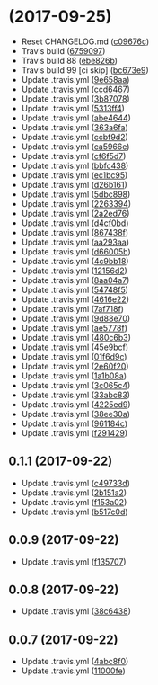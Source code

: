 <a name=""></a>
#  (2017-09-25)

* Reset CHANGELOG.md ([c09676c](https://github.com/DmitryFrishbuter/Tribulus/commit/c09676c))
* Travis build ([6759097](https://github.com/DmitryFrishbuter/Tribulus/commit/6759097))
* Travis build 88 ([ebe826b](https://github.com/DmitryFrishbuter/Tribulus/commit/ebe826b))
* Travis build 99 [ci skip] ([bc673e9](https://github.com/DmitryFrishbuter/Tribulus/commit/bc673e9))
* Update .travis.yml ([9e658aa](https://github.com/DmitryFrishbuter/Tribulus/commit/9e658aa))
* Update .travis.yml ([ccd6467](https://github.com/DmitryFrishbuter/Tribulus/commit/ccd6467))
* Update .travis.yml ([3b87078](https://github.com/DmitryFrishbuter/Tribulus/commit/3b87078))
* Update .travis.yml ([5313ff4](https://github.com/DmitryFrishbuter/Tribulus/commit/5313ff4))
* Update .travis.yml ([abe4644](https://github.com/DmitryFrishbuter/Tribulus/commit/abe4644))
* Update .travis.yml ([363a6fa](https://github.com/DmitryFrishbuter/Tribulus/commit/363a6fa))
* Update .travis.yml ([ccbf9d2](https://github.com/DmitryFrishbuter/Tribulus/commit/ccbf9d2))
* Update .travis.yml ([ca5966e](https://github.com/DmitryFrishbuter/Tribulus/commit/ca5966e))
* Update .travis.yml ([cf6f5d7](https://github.com/DmitryFrishbuter/Tribulus/commit/cf6f5d7))
* Update .travis.yml ([bbfc438](https://github.com/DmitryFrishbuter/Tribulus/commit/bbfc438))
* Update .travis.yml ([ec1bc95](https://github.com/DmitryFrishbuter/Tribulus/commit/ec1bc95))
* Update .travis.yml ([d26b161](https://github.com/DmitryFrishbuter/Tribulus/commit/d26b161))
* Update .travis.yml ([5dbc898](https://github.com/DmitryFrishbuter/Tribulus/commit/5dbc898))
* Update .travis.yml ([2263394](https://github.com/DmitryFrishbuter/Tribulus/commit/2263394))
* Update .travis.yml ([2a2ed76](https://github.com/DmitryFrishbuter/Tribulus/commit/2a2ed76))
* Update .travis.yml ([d4cf0bd](https://github.com/DmitryFrishbuter/Tribulus/commit/d4cf0bd))
* Update .travis.yml ([867438f](https://github.com/DmitryFrishbuter/Tribulus/commit/867438f))
* Update .travis.yml ([aa293aa](https://github.com/DmitryFrishbuter/Tribulus/commit/aa293aa))
* Update .travis.yml ([d66005b](https://github.com/DmitryFrishbuter/Tribulus/commit/d66005b))
* Update .travis.yml ([4c9bb18](https://github.com/DmitryFrishbuter/Tribulus/commit/4c9bb18))
* Update .travis.yml ([12156d2](https://github.com/DmitryFrishbuter/Tribulus/commit/12156d2))
* Update .travis.yml ([8aa04a7](https://github.com/DmitryFrishbuter/Tribulus/commit/8aa04a7))
* Update .travis.yml ([54748f5](https://github.com/DmitryFrishbuter/Tribulus/commit/54748f5))
* Update .travis.yml ([4616e22](https://github.com/DmitryFrishbuter/Tribulus/commit/4616e22))
* Update .travis.yml ([7af718f](https://github.com/DmitryFrishbuter/Tribulus/commit/7af718f))
* Update .travis.yml ([9d88e70](https://github.com/DmitryFrishbuter/Tribulus/commit/9d88e70))
* Update .travis.yml ([ae5778f](https://github.com/DmitryFrishbuter/Tribulus/commit/ae5778f))
* Update .travis.yml ([480c6b3](https://github.com/DmitryFrishbuter/Tribulus/commit/480c6b3))
* Update .travis.yml ([45e9bcf](https://github.com/DmitryFrishbuter/Tribulus/commit/45e9bcf))
* Update .travis.yml ([01f6d9c](https://github.com/DmitryFrishbuter/Tribulus/commit/01f6d9c))
* Update .travis.yml ([2e60f20](https://github.com/DmitryFrishbuter/Tribulus/commit/2e60f20))
* Update .travis.yml ([1a1b08a](https://github.com/DmitryFrishbuter/Tribulus/commit/1a1b08a))
* Update .travis.yml ([3c065c4](https://github.com/DmitryFrishbuter/Tribulus/commit/3c065c4))
* Update .travis.yml ([33abc83](https://github.com/DmitryFrishbuter/Tribulus/commit/33abc83))
* Update .travis.yml ([4225ed9](https://github.com/DmitryFrishbuter/Tribulus/commit/4225ed9))
* Update .travis.yml ([38ee30a](https://github.com/DmitryFrishbuter/Tribulus/commit/38ee30a))
* Update .travis.yml ([961184c](https://github.com/DmitryFrishbuter/Tribulus/commit/961184c))
* Update .travis.yml ([f291429](https://github.com/DmitryFrishbuter/Tribulus/commit/f291429))



<a name="0.1.1"></a>
## 0.1.1 (2017-09-22)

* Update .travis.yml ([c49733d](https://github.com/DmitryFrishbuter/Tribulus/commit/c49733d))
* Update .travis.yml ([2b151a2](https://github.com/DmitryFrishbuter/Tribulus/commit/2b151a2))
* Update .travis.yml ([f153a02](https://github.com/DmitryFrishbuter/Tribulus/commit/f153a02))
* Update .travis.yml ([b517c0d](https://github.com/DmitryFrishbuter/Tribulus/commit/b517c0d))



<a name="0.0.9"></a>
## 0.0.9 (2017-09-22)

* Update .travis.yml ([f135707](https://github.com/DmitryFrishbuter/Tribulus/commit/f135707))



<a name="0.0.8"></a>
## 0.0.8 (2017-09-22)

* Update .travis.yml ([38c6438](https://github.com/DmitryFrishbuter/Tribulus/commit/38c6438))



<a name="0.0.7"></a>
## 0.0.7 (2017-09-22)

* Update .travis.yml ([4abc8f0](https://github.com/DmitryFrishbuter/Tribulus/commit/4abc8f0))
* Update .travis.yml ([11000fe](https://github.com/DmitryFrishbuter/Tribulus/commit/11000fe))



